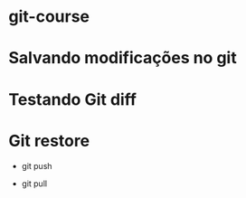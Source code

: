 # git-course

# Salvando modificações no git 

# Testando Git diff

# Git restore

* git push

* git pull
